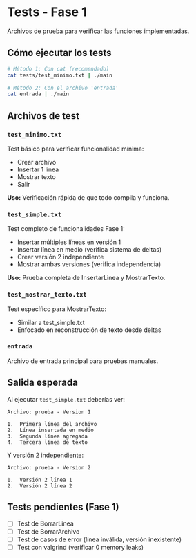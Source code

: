 # Tests - Fase 1

Archivos de prueba para verificar las funciones implementadas.

## Cómo ejecutar los tests

```bash
# Método 1: Con cat (recomendado)
cat tests/test_minimo.txt | ./main

# Método 2: Con el archivo 'entrada'
cat entrada | ./main
```

## Archivos de test

### `test_minimo.txt`
Test básico para verificar funcionalidad mínima:
- Crear archivo
- Insertar 1 línea
- Mostrar texto
- Salir

**Uso:** Verificación rápida de que todo compila y funciona.

### `test_simple.txt`
Test completo de funcionalidades Fase 1:
- Insertar múltiples líneas en versión 1
- Insertar línea en medio (verifica sistema de deltas)
- Crear versión 2 independiente
- Mostrar ambas versiones (verifica independencia)

**Uso:** Prueba completa de InsertarLinea y MostrarTexto.

### `test_mostrar_texto.txt`
Test específico para MostrarTexto:
- Similar a test_simple.txt
- Enfocado en reconstrucción de texto desde deltas

### `entrada`
Archivo de entrada principal para pruebas manuales.

## Salida esperada

Al ejecutar `test_simple.txt` deberías ver:

```
Archivo: prueba - Version 1

1.  Primera línea del archivo
2.  Línea insertada en medio
3.  Segunda línea agregada
4.  Tercera línea de texto
```

Y versión 2 independiente:
```
Archivo: prueba - Version 2

1.  Versión 2 línea 1
2.  Versión 2 línea 2
```

## Tests pendientes (Fase 1)

- [ ] Test de BorrarLinea
- [ ] Test de BorrarArchivo
- [ ] Test de casos de error (línea inválida, versión inexistente)
- [ ] Test con valgrind (verificar 0 memory leaks)

